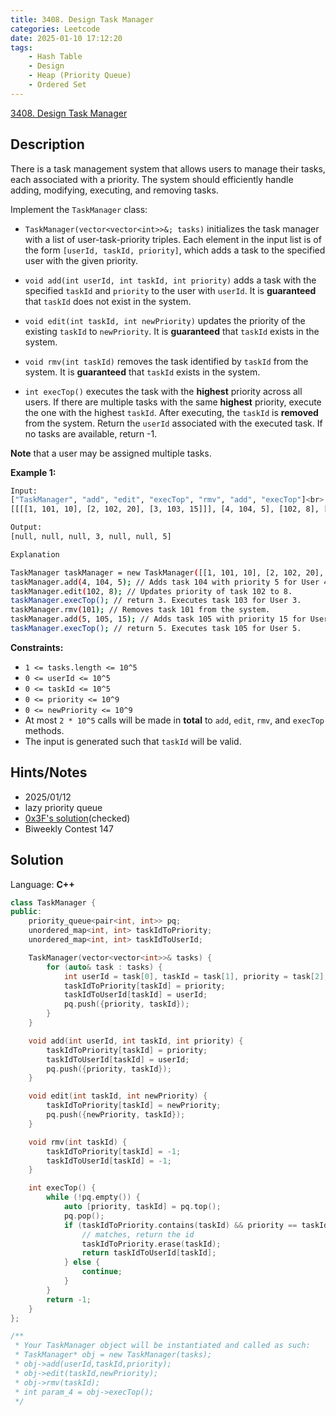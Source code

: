 ```yaml
---
title: 3408. Design Task Manager
categories: Leetcode
date: 2025-01-10 17:12:20
tags:
    - Hash Table
    - Design
    - Heap (Priority Queue)
    - Ordered Set
---
```


[3408. Design Task Manager](https://leetcode.com/problems/design-task-manager/description/)

## Description

There is a task management system that allows users to manage their tasks, each associated with a priority. The system should efficiently handle adding, modifying, executing, and removing tasks.

Implement the `TaskManager` class:

- `TaskManager(vector<vector<int>>&; tasks)` initializes the task manager with a list of user-task-priority triples. Each element in the input list is of the form `[userId, taskId, priority]`, which adds a task to the specified user with the given priority.

- `void add(int userId, int taskId, int priority)` adds a task with the specified `taskId` and `priority` to the user with `userId`. It is **guaranteed**  that `taskId` does not exist in the system.

- `void edit(int taskId, int newPriority)` updates the priority of the existing `taskId` to `newPriority`. It is **guaranteed**  that `taskId` exists in the system.

- `void rmv(int taskId)` removes the task identified by `taskId` from the system. It is **guaranteed**  that `taskId` exists in the system.

- `int execTop()` executes the task with the **highest**  priority across all users. If there are multiple tasks with the same **highest**  priority, execute the one with the highest `taskId`. After executing, the `taskId` is **removed**  from the system. Return the `userId` associated with the executed task. If no tasks are available, return -1.

**Note**  that a user may be assigned multiple tasks.

**Example 1:**

```bash
Input:
["TaskManager", "add", "edit", "execTop", "rmv", "add", "execTop"]<br>
[[[[1, 101, 10], [2, 102, 20], [3, 103, 15]]], [4, 104, 5], [102, 8], [], [101], [5, 105, 15], []]

Output:
[null, null, null, 3, null, null, 5]

Explanation

TaskManager taskManager = new TaskManager([[1, 101, 10], [2, 102, 20], [3, 103, 15]]); // Initializes with three tasks for Users 1, 2, and 3.
taskManager.add(4, 104, 5); // Adds task 104 with priority 5 for User 4.
taskManager.edit(102, 8); // Updates priority of task 102 to 8.
taskManager.execTop(); // return 3. Executes task 103 for User 3.
taskManager.rmv(101); // Removes task 101 from the system.
taskManager.add(5, 105, 15); // Adds task 105 with priority 15 for User 5.
taskManager.execTop(); // return 5. Executes task 105 for User 5.
```

**Constraints:**

- `1 <= tasks.length <= 10^5`
- `0 <= userId <= 10^5`
- `0 <= taskId <= 10^5`
- `0 <= priority <= 10^9`
- `0 <= newPriority <= 10^9`
- At most `2 * 10^5` calls will be made in **total**  to `add`, `edit`, `rmv`, and `execTop` methods.
- The input is generated such that `taskId` will be valid.

## Hints/Notes

- 2025/01/12
- lazy priority queue
- [0x3F's solution](https://leetcode.cn/problems/design-task-manager/solutions/3039132/lan-shan-chu-dui-pythonjavacgo-by-endles-q5vb/)(checked)
- Biweekly Contest 147

## Solution

Language: **C++**

```C++
class TaskManager {
public:
    priority_queue<pair<int, int>> pq;
    unordered_map<int, int> taskIdToPriority;
    unordered_map<int, int> taskIdToUserId;

    TaskManager(vector<vector<int>>& tasks) {
        for (auto& task : tasks) {
            int userId = task[0], taskId = task[1], priority = task[2];
            taskIdToPriority[taskId] = priority;
            taskIdToUserId[taskId] = userId;
            pq.push({priority, taskId});
        }
    }

    void add(int userId, int taskId, int priority) {
        taskIdToPriority[taskId] = priority;
        taskIdToUserId[taskId] = userId;
        pq.push({priority, taskId});
    }

    void edit(int taskId, int newPriority) {
        taskIdToPriority[taskId] = newPriority;
        pq.push({newPriority, taskId});
    }

    void rmv(int taskId) {
        taskIdToPriority[taskId] = -1;
        taskIdToUserId[taskId] = -1;
    }

    int execTop() {
        while (!pq.empty()) {
            auto [priority, taskId] = pq.top();
            pq.pop();
            if (taskIdToPriority.contains(taskId) && priority == taskIdToPriority[taskId]) {
                // matches, return the id
                taskIdToPriority.erase(taskId);
                return taskIdToUserId[taskId];
            } else {
                continue;
            }
        }
        return -1;
    }
};

/**
 * Your TaskManager object will be instantiated and called as such:
 * TaskManager* obj = new TaskManager(tasks);
 * obj->add(userId,taskId,priority);
 * obj->edit(taskId,newPriority);
 * obj->rmv(taskId);
 * int param_4 = obj->execTop();
 */
```
